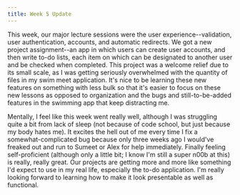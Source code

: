 ```yaml
---
title: Week 5 Update
---
```


This week, our major lecture sessions were the user experience--validation, user authentication, accounts, and automatic redirects. We got a new project assignment--an app in which users can create user accounts, and then write to-do lists, each item on which can be designated to another user and be checked when completed. This project was a welcome relief due to its small scale, as I was getting seriously overwhelmed with the quantity of files in my swim meet application. It's nice to be learning these new features on something with less bulk so that it's easier to focus on these new lessons as opposed to organization and the bugs and still-to-be-added features in the swimming app that keep distracting me.

Mentally, I feel like this week went really well, although I was struggling quite a bit from lack of sleep (not because of code school, but just because my body hates me). It excites the hell out of me every time I fix a somewhat-complicated bug because only three weeks ago I would've freaked out and run to Sumeet or Alex for help immediately. Finally feeling self-proficient (although only a little bit; I know I'm still a super n00b at this) is really, really great. Our projects are getting more and more like something I'd expect to use in my real life, especially the to-do application. I'm really looking forward to learning how to make it look presentable as well as functional.